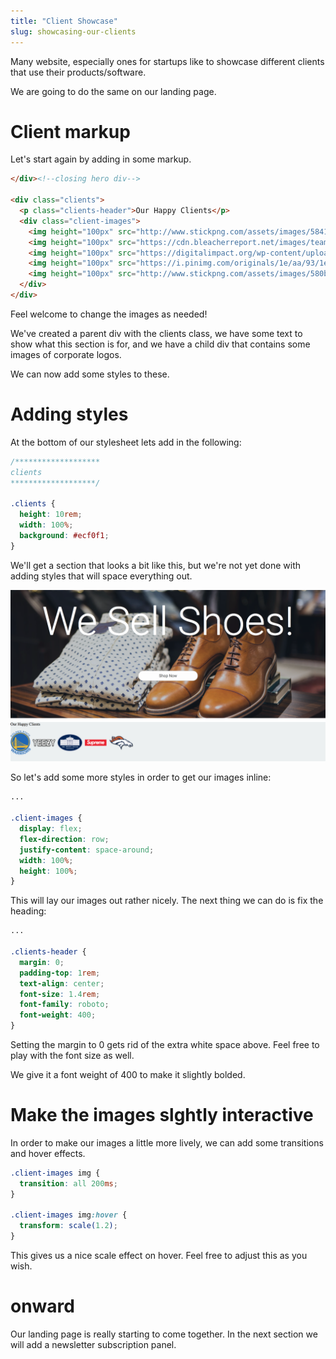 ```yaml
---
title: "Client Showcase"
slug: showcasing-our-clients
---
```


Many website, especially ones for startups like to showcase different clients that use their products/software.

We are going to do the same on our landing page.

# Client markup

Let's start again by adding in some markup.

```HTML
</div><!--closing hero div-->

<div class="clients">
  <p class="clients-header">Our Happy Clients</p>
  <div class="client-images">
    <img height="100px" src="http://www.stickpng.com/assets/images/58419ce2a6515b1e0ad75a69.png" />
    <img height="100px" src="https://cdn.bleacherreport.net/images/team_logos/328x328/yeezy.png" />
    <img height="100px" src="https://digitalimpact.org/wp-content/uploads/2013/05/US-WhiteHouse-Logo-square-72078_490x480.png" />
    <img height="100px" src="https://i.pinimg.com/originals/1e/aa/93/1eaa93626c2579bd6175526256af9cd8.png" />
    <img height="100px" src="http://www.stickpng.com/assets/images/580b585b2edbce24c47b2b21.png" />
  </div>
</div>
```
Feel welcome to change the images as needed!

We've created a parent div with the clients class, we have some text to show what this section is for, and we have a child div that contains some images of corporate logos.

We can now add some styles to these.

# Adding styles

At the bottom of our stylesheet lets add in the following:

```CSS
/*******************
clients
*******************/

.clients {
  height: 10rem;
  width: 100%;
  background: #ecf0f1;
}

```

We'll get a section that looks a bit like this, but we're not yet done with adding styles that will space everything out.

![unstyled clients](images/clients1.png "unstyled clients")

So let's add some more styles in order to get our images inline:

```CSS
...

.client-images {
  display: flex;
  flex-direction: row;
  justify-content: space-around;
  width: 100%;
  height: 100%;
}

```

This will lay our images out rather nicely. The next thing we can do is fix the heading:

```CSS
...

.clients-header {
  margin: 0;
  padding-top: 1rem;
  text-align: center;
  font-size: 1.4rem;
  font-family: roboto;
  font-weight: 400;
}

```
Setting the margin to 0 gets rid of the extra white space above. Feel free to play with the font size as well.

We give it a font weight of 400 to make it slightly bolded.

# Make the images slghtly interactive

In order to make our images a little more lively, we can add some transitions and hover effects.

```CSS
.client-images img {
  transition: all 200ms;
}

.client-images img:hover {
  transform: scale(1.2);
}

```

This gives us a nice scale effect on hover. Feel free to adjust this as you wish.

# onward

Our landing page is really starting to come together. In the next section we will add a newsletter subscription panel.
